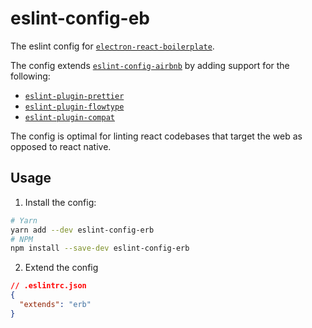 eslint-config-eb
================

The eslint config for [`electron-react-boilerplate`](https://github.com/electron-react-boilerplate/electron-react-boilerplate).

The config extends [`eslint-config-airbnb`](https://www.npmjs.com/package/eslint-config-airbnb) by adding support for the following:

* [`eslint-plugin-prettier`](https://github.com/prettier/eslint-plugin-prettier)
* [`eslint-plugin-flowtype`](https://github.com/gajus/eslint-plugin-flowtype)
* [`eslint-plugin-compat`](https://github.com/amilajack/eslint-plugin-compat)

The config is optimal for linting react codebases that target the web as opposed to react native.

## Usage

1. Install the config:
```bash
# Yarn
yarn add --dev eslint-config-erb
# NPM
npm install --save-dev eslint-config-erb
```
2. Extend the config
```json
// .eslintrc.json
{
  "extends": "erb"
}
```
